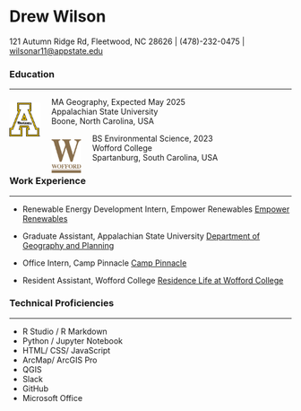 # Drew Wilson

121 Autumn Ridge Rd, Fleetwood, NC 28626 | (478)-232-0475 | wilsonar11@appstate.edu


### Education
---
 <img src="app-state-block-a-logo-600px.png" height=60 style='float: left; padding: 10px 20px 0px 0px'/>
 
MA Geography, Expected May 2025 
<br/>
Appalachian State University 
<br/>
Boone, North Carolina, USA

<img src="Wofford_Monogram.png" height=60 
style='float: left; padding: 10px 20px 0px 0px' />

BS Environmental Science, 2023
<br/>
Wofford College
<br/>
Spartanburg, South Carolina, USA

### Work Experience
---

- Renewable Energy Development Intern, Empower Renewables
[Empower Renewables](https://www.empowerrenewables.ie/)

- Graduate Assistant, Appalachian State University
[Department of Geography and Planning](http://www.geo.appstate.edu)

- Office Intern, Camp Pinnacle
[Camp Pinnacle](http://camppinnacle.com)

- Resident Assistant, Wofford College
[Residence Life at Wofford College](https://www.wofford.edu/student-experiences/residence-life)


### Technical Proficiencies

---

- R Studio / R Markdown
- Python / Jupyter Notebook
- HTML/ CSS/ JavaScript
- ArcMap/ ArcGIS Pro
- QGIS
- Slack
- GitHub
- Microsoft Office
